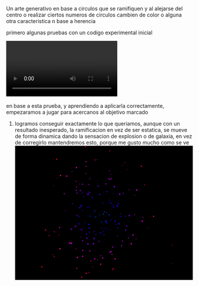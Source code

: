 Un arte generativo en base a circulos que se ramifiquen y al alejarse del centro o realizar ciertos numeros de circulos cambien de color o alguna otra caracteristica n base a herencia 

primero algunas pruebas con un codigo experimental inicial

<video controls src="Grabación de pantalla 2025-09-25 085304.mp4" title="Title"></video>  

en base a esta prueba, y aprendiendo a aplicarla correctamente, empezaramos a jugar para acercanos al objetivo marcado 

1. logramos conseguir exactamente lo que queriamos, aunque con un resultado inesperado, la ramificacion en vez de ser estatica, se mueve de forma dinamica dando la sensacion de explosion o de galaxia, en vez de corregirlo mantendremos esto, porque me gusto mucho como se ve 
![alt text](image.png)
